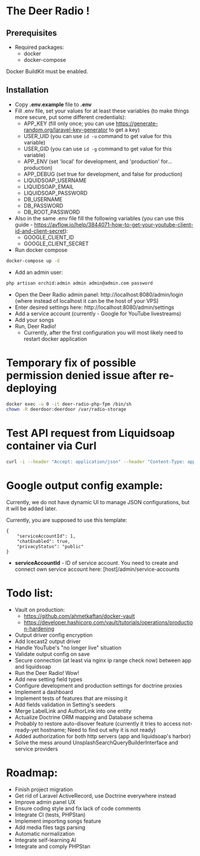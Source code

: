# The Deer Radio !

## Prerequisites

* Required packages:
  * docker 
  * docker-compose

Docker BuildKit must be enabled.

## Installation

* Copy **.env.example** file to **.env**
* Fill .env file, set your values for at least these variables (to make things more secure, put some different credentials):
  * APP_KEY (fill only once; you can use https://generate-random.org/laravel-key-generator to get a key) 
  * USER_UID (you can use `id -u` command to get value for this variable)
  * USER_GID (you can use `id -g` command to get value for this variable)
  * APP_ENV (set 'local' for development, and 'production' for... production)
  * APP_DEBUG (set true for development, and false for production)
  * LIQUIDSOAP_USERNAME
  * LIQUIDSOAP_EMAIL
  * LIQUIDSOAP_PASSWORD
  * DB_USERNAME
  * DB_PASSWORD
  * DB_ROOT_PASSWORD
* Also in the same .env file fill the following variables (you can use this guide - https://avflow.io/help/3844071-how-to-get-your-youtube-client-id-and-client-secret):
  * GOOGLE_CLIENT_ID
  * GOOGLE_CLIENT_SECRET
* Run docker compose
```bash
docker-compose up -d
```
* Add an admin user:
```bash
php artisan orchid:admin admin admin@admin.com password
```
* Open the Deer Radio admin panel: http://localhost:8080/admin/login (where instead of localhost it can be the host of your VPS)
* Enter desired settings here: http://localhost:8080/admin/settings
* Add a service account (currently - Google for YouTube livestreams)
* Add your songs
* Run, Deer Radio!
    * Currently, after the first configuration you will most likely need to restart docker application

# Temporary fix of possible permission denied issue after re-deploying

```bash
docker exec -u 0 -it deer-radio-php-fpm /bin/sh
chown -R deerdoor:deerdoor /var/radio-storage
```

# Test API request from Liquidsoap container via Curl

```bash
curl -i --header "Accept: application/json" --header "Content-Type: application/json" --header "Authorization: Bearer `cat /var/radio-storage/apiToken.bin`" http://deer-radio-nginx/api/internal/settings
```

# Google output config example:

Currently, we do not have dynamic UI to manage JSON configurations, but it will be added later.

Currently, you are supposed to use this template:
```json5
{
    "serviceAccountId": 1,
    "chatEnabled": true,
    "privacyStatus": "public"
}
```

* **serviceAccountId** - ID of service account. You need to create and connect own service account here: [host]/admin/service-accounts

# Todo list:
- Vault on production:
  - https://github.com/ahmetkaftan/docker-vault
  - https://developer.hashicorp.com/vault/tutorials/operations/production-hardening
- Output driver config encryption
- Add Icecast2 output driver
- Handle YouTube's "no longer live" situation
- Validate output config on save
- Secure connection (at least via nginx ip range check now) between app and liquidsoap
- Run the Deer Radio! Wow!
- Add new setting field types
- Configure development and production settings for doctrine proxies
- Implement a dashboard
- Implement tests of features that are missing it
- Add fields validation in Setting's seeders
- Merge LabelLink and AuthorLink into one entity
- Actualize Doctrine ORM mapping and Database schema
- Probably to restore auto-disover feature (currently it tries to access not-ready-yet hostname; Need to find out why it is not ready)
- Added authorization for both http servers (app and liquidsoap's harbor)
- Solve the mess around UnsplashSearchQueryBuilderInterface and service providers

# Roadmap:
- Finish project migration
- Get rid of Laravel ActiveRecord, use Doctrine everywhere instead
- Improve admin panel UX
- Ensure coding style and fix lack of code comments
- Integrate CI (tests, PHPStan)
- Implement importing songs feature
- Add media files tags parsing
- Automatic normalization
- Integrate self-learning AI
- Integrate and comply PHPStan
